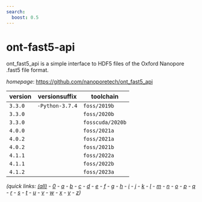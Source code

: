 ```yaml
---
search:
  boost: 0.5
---
```

# ont-fast5-api

ont_fast5_api is a simple interface to HDF5 files of the Oxford Nanopore .fast5 file format.

*homepage*: <https://github.com/nanoporetech/ont_fast5_api>

version | versionsuffix | toolchain
--------|---------------|----------
``3.3.0`` | ``-Python-3.7.4`` | ``foss/2019b``
``3.3.0`` |  | ``foss/2020b``
``3.3.0`` |  | ``fosscuda/2020b``
``4.0.0`` |  | ``foss/2021a``
``4.0.2`` |  | ``foss/2021a``
``4.0.2`` |  | ``foss/2021b``
``4.1.1`` |  | ``foss/2022a``
``4.1.1`` |  | ``foss/2022b``
``4.1.2`` |  | ``foss/2023a``


*(quick links: [(all)](../index.md) - [0](../0/index.md) - [a](../a/index.md) - [b](../b/index.md) - [c](../c/index.md) - [d](../d/index.md) - [e](../e/index.md) - [f](../f/index.md) - [g](../g/index.md) - [h](../h/index.md) - [i](../i/index.md) - [j](../j/index.md) - [k](../k/index.md) - [l](../l/index.md) - [m](../m/index.md) - [n](../n/index.md) - [o](../o/index.md) - [p](../p/index.md) - [q](../q/index.md) - [r](../r/index.md) - [s](../s/index.md) - [t](../t/index.md) - [u](../u/index.md) - [v](../v/index.md) - [w](../w/index.md) - [x](../x/index.md) - [y](../y/index.md) - [z](../z/index.md))*

